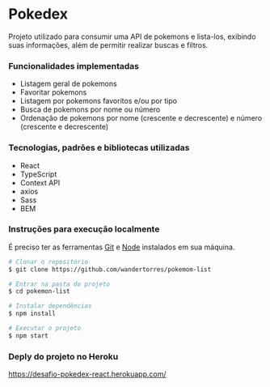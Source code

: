# Pokedex

Projeto utilizado para consumir uma API de pokemons e lista-los, exibindo suas informações, além de permitir realizar buscas e filtros.  

### Funcionalidades implementadas
 - Listagem geral de pokemons
 - Favoritar pokemons
 - Listagem por pokemons favoritos e/ou por tipo
 - Busca de pokemons por nome ou número
 - Ordenação de pokemons por nome (crescente e decrescente) e número (crescente e decrescente)

### Tecnologias, padrões e bibliotecas utilizadas
 - React
 - TypeScript
 - Context API
 - axios
 - Sass
 - BEM

### Instruções para execução localmente

É preciso ter as ferramentas [Git](https://git-scm.com) e [Node](https://nodejs.org/en/) instalados em sua máquina.

```bash
# Clonar o repositório
$ git clone https://github.com/wandertorres/pokemom-list
```

```bash
# Entrar na pasta do projeto
$ cd pokemon-list
```

```bash
# Instalar dependências
$ npm install
```

```bash
# Executar o projeto
$ npm start
```

### Deply do projeto no Heroku

https://desafio-pokedex-react.herokuapp.com/
